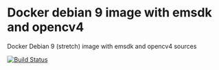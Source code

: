 # Docker debian 9 image with emsdk and opencv4

Docker Debian 9 (stretch) image with emsdk and opencv4 sources


[![Build Status](https://travis-ci.com/diuis/docker-emsdk-opencv4.svg?branch=master)](https://travis-ci.com/diuis/docker-emsdk-opencv4)